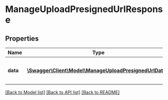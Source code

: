 # ManageUploadPresignedUrlResponse

## Properties
Name | Type | Description | Notes
------------ | ------------- | ------------- | -------------
**data** | [**\Swagger\Client\Model\ManageUploadPresignedUrlData[]**](ManageUploadPresignedUrlData.md) | Success or failure of creating the course | 

[[Back to Model list]](../README.md#documentation-for-models) [[Back to API list]](../README.md#documentation-for-api-endpoints) [[Back to README]](../README.md)


